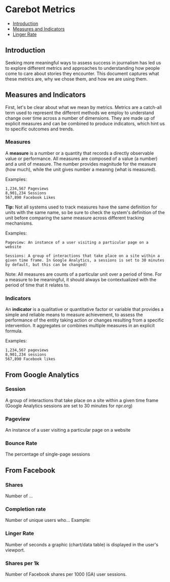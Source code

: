 # Carebot Metrics

* [Introduction](#introduction)
* [Measures and Indicators](#measures-and-indicators)
* [Linger Rate](#linger-rate)

## Introduction

Seeking more meaningful ways to assess success in journalism has led us to explore different metrics and approaches to understanding how people come to care about stories they encounter. This document captures what these metrics are, why we chose them, and how we are using them.

## Measures and Indicators

First, let's be clear about what we mean by metrics. Metrics are a catch-all term used to represent the different methods we employ to understand change over time across a number of dimensions. They are made up of explicit measures and can be combined to produce indicators, which hint us to specific outcomes and trends.

### Measures
A **measure** is a number or a quantity that records a directly observable value or performance. All measures are composed of a value (a number) and a unit of measure. The number provides magnitude for the measure (how much), while the unit gives number a meaning (what is measured).

Examples:

```
1,234,567 Pageviews
8,901,234 Sessions
567,890 Facebook Likes

```

**Tip:** Not all systems used to track measures have the same definition for units with the same name, so be sure to check the system's definition of the unit before comparing the same measure across different tracking mechanisms.

Examples:

```
Pageview: An instance of a user visiting a particular page on a website

Sessions: A group of interactions that take place on a site within a given time frame. In Google Analytics, a sessions is set to 30 minutes by default, but this can be changed)

```

Note: All measures are counts of a particular unit over a period of time. For a measure to be meaningful, it should always be contextualized with the period of time that it relates to. 


### Indicators
An **indicator** is a qualitative or quantitative factor or variable that provides a simple and reliable means to measure achievement, to assess the performance of the entity taking action or changes resulting from a specific intervention. It aggregates or combines multiple measures in an explicit formula.

Examples:

```
1,234,567 pageviews
8,901,234 sessions
567,890 Facebook likes

```


## From Google Analytics

### Session
A group of interactions that take place on a site within a given time frame (Google Analytics sessions are set to 30 minutes for npr.org)

### Pageview
An instance of a user visiting a particular page on a website

### Bounce Rate
The percentage of single-page sessions

## From Facebook

### Shares
Number of ...


### Completion rate
Number of unique users who...
Example:

### Linger Rate
Number of seconds a graphic (chart/data table) is displayed in the user's viewport.

### Shares per 1k
Number of Facebook shares per 1000 (GA) user sessions.
